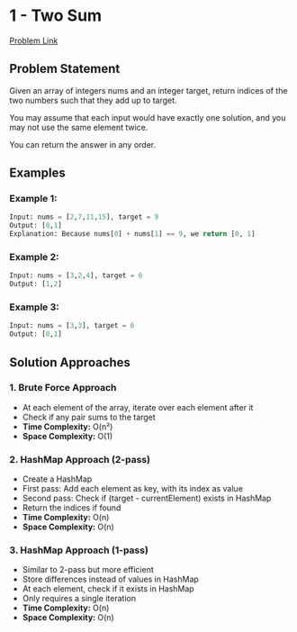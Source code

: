 # 1 - Two Sum

[Problem Link](https://leetcode.com/problems/two-sum/description/)

## Problem Statement

Given an array of integers nums and an integer target, return indices of the two numbers such that they add up to target.

You may assume that each input would have exactly one solution, and you may not use the same element twice.

You can return the answer in any order.

## Examples

### Example 1:
```python
Input: nums = [2,7,11,15], target = 9
Output: [0,1]
Explanation: Because nums[0] + nums[1] == 9, we return [0, 1]
```

### Example 2:
```python
Input: nums = [3,2,4], target = 6
Output: [1,2]
```

### Example 3:
```python
Input: nums = [3,3], target = 6
Output: [0,1]
```

## Solution Approaches

### 1. Brute Force Approach
- At each element of the array, iterate over each element after it
- Check if any pair sums to the target
- **Time Complexity:** O(n²)
- **Space Complexity:** O(1)

### 2. HashMap Approach (2-pass)
- Create a HashMap
- First pass: Add each element as key, with its index as value
- Second pass: Check if (target - currentElement) exists in HashMap
- Return the indices if found
- **Time Complexity:** O(n)
- **Space Complexity:** O(n)

### 3. HashMap Approach (1-pass)
- Similar to 2-pass but more efficient
- Store differences instead of values in HashMap
- At each element, check if it exists in HashMap
- Only requires a single iteration
- **Time Complexity:** O(n)
- **Space Complexity:** O(n)